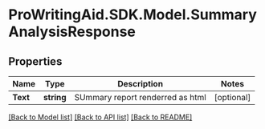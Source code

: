 # ProWritingAid.SDK.Model.SummaryAnalysisResponse
## Properties

Name | Type | Description | Notes
------------ | ------------- | ------------- | -------------
**Text** | **string** | SUmmary report renderred as html | [optional] 

[[Back to Model list]](../README.md#documentation-for-models) [[Back to API list]](../README.md#documentation-for-api-endpoints) [[Back to README]](../README.md)

